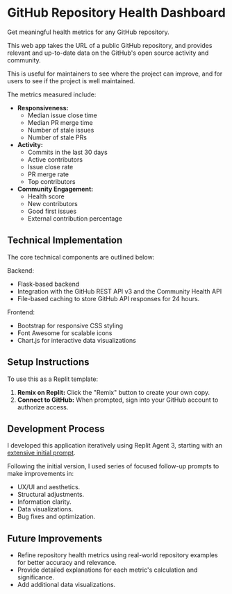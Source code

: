 # GitHub Repository Health Dashboard

Get meaningful health metrics for any GitHub repository.

This web app takes the URL of a public GitHub repository, and provides relevant and up-to-date data on the GitHub's open source activity and community.

This is useful for maintainers to see where the project can improve, and for users to see if the project is well maintained.

The metrics measured include:

*   **Responsiveness:**
    *   Median issue close time
    *   Median PR merge time
    *   Number of stale issues
    *   Number of stale PRs
*   **Activity:**
    *   Commits in the last 30 days
    *   Active contributors
    *   Issue close rate
    *   PR merge rate
    *   Top contributors
*   **Community Engagement:**
    *   Health score
    *   New contributors
    *   Good first issues
    *   External contribution percentage

## Technical Implementation

The core technical components are outlined below:

Backend:
*   Flask-based backend
*   Integration with the GitHub REST API v3 and the Community Health API
*  File-based caching to store GitHub API responses for 24 hours.

Frontend:
*   Bootstrap for responsive CSS styling
*   Font Awesome for scalable icons
*   Chart.js for interactive data visualizations

## Setup Instructions

To use this as a Replit template:

1.  **Remix on Replit:** Click the "Remix" button to create your own copy.
2.  **Connect to GitHub:** When prompted, sign into your GitHub account to authorize access.

## Development Process

I developed this application iteratively using Replit Agent 3, starting with an [extensive initial prompt](attached_assets/Pasted--GitHub-Repository-Health-Dashboard-Build-a-Flask-web-app-analyzing-GitHub-repo-health-metrics-w--1758717270345_1758717270345.txt).

Following the initial version, I used series of focused follow-up prompts to make improvements in:
*   UX/UI and aesthetics.
*   Structural adjustments.
*   Information clarity.
*   Data visualizations.
*   Bug fixes and optimization.

## Future Improvements

*   Refine repository health metrics using real-world repository examples for better accuracy and relevance.
*   Provide detailed explanations for each metric's calculation and significance.
*   Add additional data visualizations.